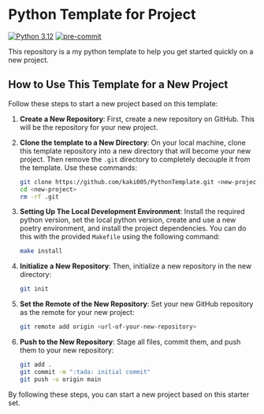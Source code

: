 # Python Template for Project
[![Python 3.12](https://img.shields.io/badge/Python-3.12-green.svg)](https://www.python.org/downloads/release/python-390/)
[![pre-commit](https://img.shields.io/badge/pre--commit-enabled-brightgreen?logo=pre-commit&logoColor=white)](https://github.com/pre-commit/pre-commit)

This repository is a my python template to help you get started quickly on a new project.

## How to Use This Template for a New Project

Follow these steps to start a new project based on this template:

1. **Create a New Repository**: First, create a new repository on GitHub. This will be the repository for your new project.

2. **Clone the template to a New Directory**: On your local machine, clone this template repository into a new directory that will become your new project. Then remove the `.git` directory to completely decouple it from the template. Use these commands:

    ```bash
    git clone https://github.com/kaki005/PythonTemplate.git <new-project>
    cd <new-project>
    rm -rf .git
    ```

3. **Setting Up The Local Development Environment**: Install the required python version, set the local python version, create and use a new poetry environment, and install the project dependencies. You can do this with the provided `Makefile` using the following command:

    ```bash
    make install
    ```

4. **Initialize a New Repository**: Then, initialize a new repository in the new directory:

    ```bash
    git init
    ```

5. **Set the Remote of the New Repository**: Set your new GitHub repository as the remote for your new project:

    ```bash
    git remote add origin <url-of-your-new-repository>
    ```

6. **Push to the New Repository**: Stage all files, commit them, and push them to your new repository:

    ```bash
    git add .
    git commit -m ":tada: initial commit"
    git push -u origin main
    ```

By following these steps, you can start a new project based on this starter set.
